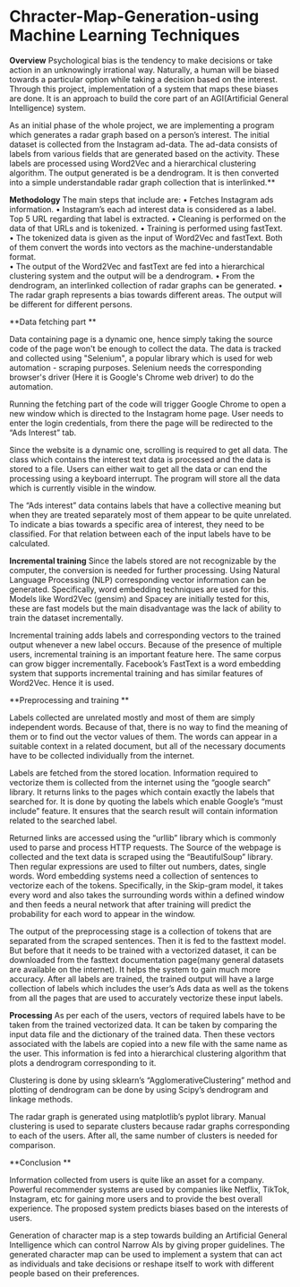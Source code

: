 # Chracter-Map-Generation-using Machine Learning Techniques

**Overview**
Psychological bias is the tendency to make decisions or take action in an unknowingly irrational way. Naturally, a human will be biased towards a particular option while taking a decision based on the interest. Through this project, implementation of a system that maps these biases are done. It is an approach to build the core part of an AGI(Artificial General Intelligence) system. 
 
As an initial phase of the whole project, we are implementing a program which generates a radar graph based on a person’s interest. The initial dataset is collected from the Instagram ad-data. The ad-data consists of labels from various fields that are generated based on the activity. These labels are processed using Word2Vec and a hierarchical clustering algorithm. The output generated is be a dendrogram. It is then converted into a simple understandable radar graph collection that is interlinked.** 


**Methodology**
The main steps that include are: 
• Fetches Instagram ads information.
• Instagram’s each ad interest data is considered as a label. Top 5 URL regarding that label is extracted. 
• Cleaning is performed on the data of that URLs and is tokenized. 
• Training is performed using fastText.  
• The tokenized data is given as the input of Word2Vec and fastText. Both of them convert the words into vectors as the machine-understandable format.  
• The output of the Word2Vec and fastText are fed into a hierarchical clustering system and the output will be a dendrogram. 
• From the dendrogram, an interlinked collection of radar graphs can be generated. 
• The radar graph represents a bias towards different areas. The output will be different for different persons. 
 
**Data fetching part **

Data containing page is a dynamic one, hence simply taking the source code of the page won't be enough to collect the data. The data is tracked and collected using "Selenium", a popular library which is used for web automation - scraping purposes. Selenium needs the corresponding browser's driver (Here it is Google's Chrome web driver) to do the automation.  
 
Running the fetching part of the code will trigger Google Chrome to open a new window which is directed to the Instagram home page. User needs to enter the login credentials, from there the page will be redirected to the “Ads Interest” tab. 
 
Since the website is a dynamic one, scrolling is required to get all data. The class which contains the interest text data is processed and the data is stored to a file. Users can either wait to get all the data or can end the processing using a keyboard interrupt. The program will store all the data which is currently visible in the window.  
 
The “Ads interest” data contains labels that have a collective meaning but when they are treated separately most of them appear to be quite unrelated. To indicate a bias towards a specific area of interest, they need to be classified. For that relation between each of the input labels have to be calculated.   

**Incremental training**
Since the labels stored are not recognizable by the computer, the conversion is needed for further processing. Using Natural Language Processing (NLP) corresponding vector information can be generated. Specifically, word embedding techniques are used for this. Models like Word2Vec (gensim) and Spacey are initially tested for this, these are fast models but the main disadvantage was the lack of ability to train the dataset incrementally.  
 
Incremental training adds labels and corresponding vectors to the trained output whenever a new label occurs. Because of the presence of multiple users, incremental training is an important feature here. The same corpus can grow bigger incrementally. Facebook’s FastText is a word embedding system that supports incremental training and has similar features of Word2Vec. Hence it is used.

**Preprocessing and training **

Labels collected are unrelated mostly and most of them are simply independent words. Because of that, there is no way to find the meaning of them or to find out the vector values of them. The words can appear in a suitable context in a related document, but all of the necessary documents have to be collected individually from the internet. 
 
Labels are fetched from the stored location. Information required to vectorize them is collected from the internet using the “google search” library. It returns links to the pages which contain exactly the labels that searched for. It is done by quoting the labels which enable Google’s “must include” feature. It ensures that the search result will contain information related to the searched label. 
 
Returned links are accessed using the “urllib” library which is commonly used to parse and process HTTP requests. The Source of the webpage is collected and the text data is scraped using the “BeautifulSoup” library. Then regular expressions are used to filter out numbers, dates, single words. Word embedding systems need a collection of sentences to vectorize each of the tokens. Specifically, in the Skip-gram model, it takes every word and also takes the surrounding words within a defined window and then feeds a neural network that after training will predict the probability for each word to appear in the window. 
 
The output of the preprocessing stage is a collection of tokens that are separated from the scraped sentences. Then it is fed to the fasttext model. But before that it needs to be trained with a vectorized dataset, it can be downloaded from the fasttext documentation page(many general datasets are available on the internet). It helps the system to gain much more accuracy. After all labels are trained, the trained output will have a large collection of labels which includes the user’s Ads data as well as the tokens from all the pages that are used to accurately vectorize these input labels. 
 
**Processing**
As per each of the users, vectors of required labels have to be taken from the trained vectorized data. It can be taken by comparing the input data file and the dictionary of the trained data. Then these vectors associated with the labels are copied into a new file with the same name as the user. This information is fed into a hierarchical clustering algorithm that plots a dendrogram corresponding to it.  
 
Clustering is done by using sklearn’s “AgglomerativeClustering” method and plotting of dendrogram can be done by using Scipy’s dendrogram and linkage methods. 
 
The radar graph is generated using matplotlib’s pyplot library. Manual clustering is used to separate clusters because radar graphs corresponding to each of the users. After all, the same number of clusters is needed for comparison. 

**Conclusion **
 
Information collected from users is quite like an asset for a company. Powerful recommender systems are used by companies like Netflix, TikTok, Instagram, etc for gaining more users and to provide the best overall experience. The proposed system predicts biases based on the interests of users. 
 
Generation of character map is a step towards building an Artificial General Intelligence which can control Narrow AIs by giving proper guidelines. The generated character map can be used to implement a system that can act as individuals and take decisions or reshape itself to work with different people based on their preferences.  
 
 

 
